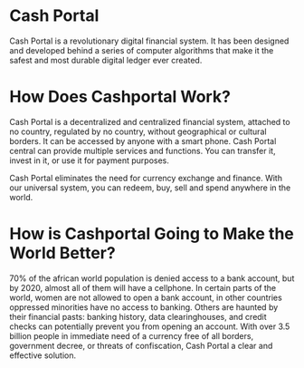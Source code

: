 # Cash Portal

Cash Portal is a revolutionary digital financial system.  It has been designed and developed behind a series of computer algorithms that make it the safest and most durable digital ledger ever created.

# How Does Cashportal Work?
 
Cash Portal is a decentralized and centralized financial system, attached to no country, regulated by no country, without geographical or cultural borders.  It can be accessed by anyone with a smart phone.  Cash Portal central can provide multiple services and functions. You can transfer it, invest in it, or use it for payment purposes.
 
 Cash Portal eliminates the need for currency exchange and finance. With our universal system, you can redeem, buy, sell and spend anywhere in the world.
 
# How is Cashportal Going to Make the World Better?
  
70% of the african world population is denied access to a bank account, but by 2020, almost all of them will have a cellphone. In certain parts of the world, women are not allowed to open a bank account, in other countries oppressed minorities have no access to banking. Others are haunted by their financial pasts: banking history, data clearinghouses, and credit checks can potentially prevent you from opening an account. With over 3.5 billion people in immediate need of a currency free of all borders, government decree, or threats of confiscation, Cash Portal a clear and effective solution.